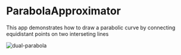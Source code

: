 # ParabolaApproximator
This app demonstrates how to draw a parabolic curve by connecting equidistant points on two interseting lines

![dual-parabola](https://user-images.githubusercontent.com/307890/173503965-8230ba56-3a1f-4bc7-9d13-130e3580d023.png)

